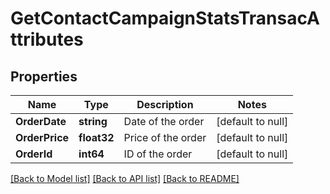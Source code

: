 # GetContactCampaignStatsTransacAttributes

## Properties
Name | Type | Description | Notes
------------ | ------------- | ------------- | -------------
**OrderDate** | **string** | Date of the order | [default to null]
**OrderPrice** | **float32** | Price of the order | [default to null]
**OrderId** | **int64** | ID of the order | [default to null]

[[Back to Model list]](../README.md#documentation-for-models) [[Back to API list]](../README.md#documentation-for-api-endpoints) [[Back to README]](../README.md)


